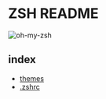 # ZSH README 

![oh-my-zsh](main/img/omz-logo.png) 

## index 

- [themes](themes/) 
- [.zshrc](.zshrc) 
